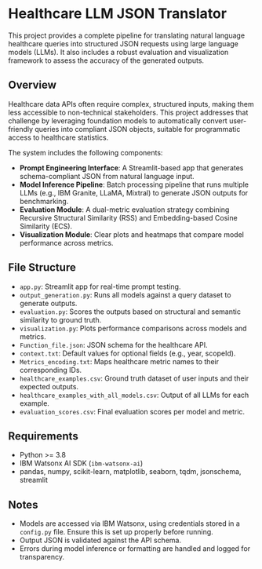 
# Healthcare LLM JSON Translator

This project provides a complete pipeline for translating natural language healthcare queries into structured JSON requests using large language models (LLMs). It also includes a robust evaluation and visualization framework to assess the accuracy of the generated outputs.

## Overview

Healthcare data APIs often require complex, structured inputs, making them less accessible to non-technical stakeholders. This project addresses that challenge by leveraging foundation models to automatically convert user-friendly queries into compliant JSON objects, suitable for programmatic access to healthcare statistics.

The system includes the following components:

- **Prompt Engineering Interface**: A Streamlit-based app that generates schema-compliant JSON from natural language input.
- **Model Inference Pipeline**: Batch processing pipeline that runs multiple LLMs (e.g., IBM Granite, LLaMA, Mixtral) to generate JSON outputs for benchmarking.
- **Evaluation Module**: A dual-metric evaluation strategy combining Recursive Structural Similarity (RSS) and Embedding-based Cosine Similarity (ECS).
- **Visualization Module**: Clear plots and heatmaps that compare model performance across metrics.

## File Structure

- `app.py`: Streamlit app for real-time prompt testing.
- `output_generation.py`: Runs all models against a query dataset to generate outputs.
- `evaluation.py`: Scores the outputs based on structural and semantic similarity to ground truth.
- `visualization.py`: Plots performance comparisons across models and metrics.
- `Function_file.json`: JSON schema for the healthcare API.
- `context.txt`: Default values for optional fields (e.g., year, scopeId).
- `Metrics_encoding.txt`: Maps healthcare metric names to their corresponding IDs.
- `healthcare_examples.csv`: Ground truth dataset of user inputs and their expected outputs.
- `healthcare_examples_with_all_models.csv`: Output of all LLMs for each example.
- `evaluation_scores.csv`: Final evaluation scores per model and metric.

## Requirements

- Python >= 3.8
- IBM Watsonx AI SDK (`ibm-watsonx-ai`)
- pandas, numpy, scikit-learn, matplotlib, seaborn, tqdm, jsonschema, streamlit


## Notes

- Models are accessed via IBM Watsonx, using credentials stored in a `config.py` file. Ensure this is set up properly before running.
- Output JSON is validated against the API schema.
- Errors during model inference or formatting are handled and logged for transparency.

